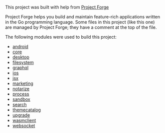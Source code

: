This project was built with help from [Project Forge](https://projectforge.dev)

Project Forge helps you build and maintain feature-rich applications written in the Go programming language. 
Some files in this project (like this one) are managed by Project Forge; they have a comment at the top of the file.

The following modules were used to build this project:

- [android](./doc/module/android.md)
- [core](./doc/module/core.md)
- [desktop](./doc/module/desktop.md)
- [filesystem](./doc/module/filesystem.md)
- [graphql](./doc/module/graphql.md)
- [ios](./doc/module/ios.md)
- [jsx](./doc/module/jsx.md)
- [marketing](./doc/module/marketing.md)
- [notarize](./doc/module/notarize.md)
- [process](./doc/module/process.md)
- [sandbox](./doc/module/sandbox.md)
- [search](./doc/module/search.md)
- [themecatalog](./doc/module/themecatalog.md)
- [upgrade](./doc/module/upgrade.md)
- [wasmclient](./doc/module/wasmclient.md)
- [websocket](./doc/module/websocket.md)
